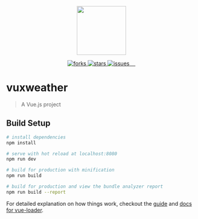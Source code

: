 <p align="center">
    <img src="https://cn.vuejs.org/images/logo.png"
         height="130">
</p>
<p align="center">
    <!--<a href="https://github.com/dily3825002/EgerPro/issues">
        <img src="https://img.shields.io/github/issues/dily3825002/EgerPro.svg"
             alt="issues">
    </a>-->
    <a href="https://github.com/gdmec07150831/vuxweather/stargazers">
        <img src="https://img.shields.io/github/forks/gdmec07150831/vuxweather.svg"
             alt="forks">
    </a>
    <a href="https://github.com/gdmec07150831/vuxweather/stargazers">
        <img src="https://img.shields.io/github/stars/gdmec07150831/vuxweather.svg"
             alt="stars">
    </a>
    <a href="https://github.com/gdmec07150831/vuxweather/stargazers">
        <img src="https://img.shields.io/github/issues/gdmec07150831/vuxweather.svg"
             alt="issues">
    </a>
</p>


# vuxweather

> A Vue.js project

## Build Setup

``` bash
# install dependencies
npm install

# serve with hot reload at localhost:8080
npm run dev

# build for production with minification
npm run build

# build for production and view the bundle analyzer report
npm run build --report
```

For detailed explanation on how things work, checkout the [guide](http://vuejs-templates.github.io/webpack/) and [docs for vue-loader](http://vuejs.github.io/vue-loader).
